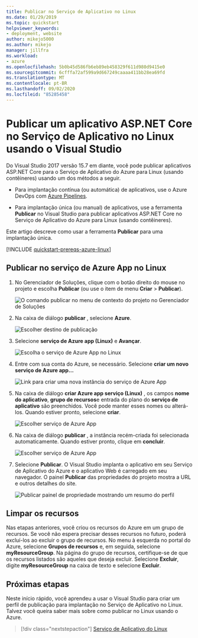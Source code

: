 ```yaml
---
title: Publicar no Serviço de Aplicativo no Linux
ms.date: 01/29/2019
ms.topic: quickstart
helpviewer_keywords:
- deployment, website
author: mikejo5000
ms.author: mikejo
manager: jillfra
ms.workload:
- azure
ms.openlocfilehash: 5b0b45d586fb6eb89eb458329f611d980d9415e0
ms.sourcegitcommit: 6cfffa72af599a9d667249caaaa411bb28ea69fd
ms.translationtype: MT
ms.contentlocale: pt-BR
ms.lasthandoff: 09/02/2020
ms.locfileid: "85285458"
---
```

# <a name="publish-an-aspnet-core-app-to-app-service-on-linux-using-visual-studio"></a>Publicar um aplicativo ASP.NET Core no Serviço de Aplicativo no Linux usando o Visual Studio

Do Visual Studio 2017 versão 15.7 em diante, você pode publicar aplicativos ASP.NET Core para o Serviço de Aplicativo do Azure para Linux (usando contêineres) usando um dos métodos a seguir.

* Para implantação contínua (ou automática) de aplicativos, use o Azure DevOps com [Azure Pipelines](https://docs.microsoft.com/azure/devops/pipelines/get-started-yaml?view=azdevops).

* Para implantação única (ou manual) de aplicativos, use a ferramenta **Publicar** no Visual Studio para publicar aplicativos ASP.NET Core no Serviço de Aplicativo do Azure para Linux (usando contêineres).

Este artigo descreve como usar a ferramenta **Publicar** para uma implantação única.

[!INCLUDE [quickstart-prereqs-azure-linux](includes/quickstart-prereqs-azure-linux.md)]

## <a name="publish-to-azure-app-service-on-linux"></a>Publicar no serviço de Azure App no Linux

1. No Gerenciador de Soluções, clique com o botão direito do mouse no projeto e escolha **Publicar** (ou use o item de menu **Criar** > **Publicar**).

    ![O comando publicar no menu de contexto do projeto no Gerenciador de Soluções](../deployment/media/quickstart-publish.png "Escolha Publicar")

1. Na caixa de diálogo **publicar** , selecione **Azure**.

    ![Escolher destino de publicação](../deployment/media/quickstart-publish-azure-new.png)

1. Selecione **serviço de Azure app (Linux)** e **Avançar**.

    ![Escolha o serviço de Azure App no Linux](../deployment/media/quickstart-publish-linux-select-azure-service.png)

1. Entre com sua conta do Azure, se necessário. Selecione **criar um novo serviço de Azure app...**

    ![Link para criar uma nova instância do serviço de Azure App](../deployment/media/quickstart-publish-linux-create-new-link.png)

1. Na caixa de diálogo **criar Azure app serviço (Linux)** , os campos **nome do aplicativo**, **grupo de recursos**e entrada do plano do **serviço de aplicativo** são preenchidos. Você pode manter esses nomes ou alterá-los. Quando estiver pronto, selecione **criar**.

    ![Escolher serviço de Azure App](../deployment/media/quickstart-publish-linux-create-new-dialog.png)

1. Na caixa de diálogo **publicar** , a instância recém-criada foi selecionada automaticamente. Quando estiver pronto, clique em **concluir**.

    ![Escolher serviço de Azure App](../deployment/media/quickstart-publish-linux-select-instance.png)

1. Selecione **Publicar**. O Visual Studio implanta o aplicativo em seu Serviço de Aplicativo do Azure e o aplicativo Web é carregado em seu navegador. O painel **Publicar** das propriedades do projeto mostra a URL e outros detalhes do site.

    ![Publicar painel de propriedade mostrando um resumo do perfil](../deployment/media/quickstart-publish-linux-summary-page.png)

## <a name="clean-up-resources"></a>Limpar os recursos

Nas etapas anteriores, você criou os recursos do Azure em um grupo de recursos. Se você não espera precisar desses recursos no futuro, poderá excluí-los ao excluir o grupo de recursos.
No menu à esquerda no portal do Azure, selecione **Grupos de recursos** e, em seguida, selecione **myResourceGroup**.
Na página do grupo de recursos, certifique-se de que os recursos listados são aqueles que deseja excluir.
Selecione **Excluir**, digite **myResourceGroup** na caixa de texto e selecione **Excluir**.

## <a name="next-steps"></a>Próximas etapas

Neste início rápido, você aprendeu a usar o Visual Studio para criar um perfil de publicação para implantação no Serviço de Aplicativo no Linux. Talvez você queira saber mais sobre como publicar no Linux usando o Azure.

> [!div class="nextstepaction"]
> [Serviço de Aplicativo do Linux](/azure/app-service/containers/app-service-linux-intro)

